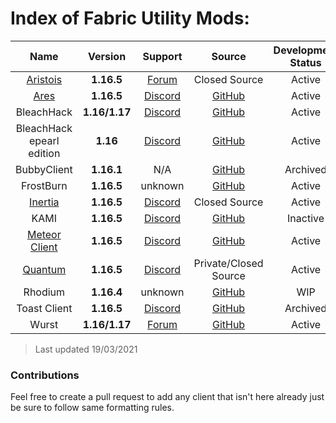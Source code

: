 # Index of Fabric Utility Mods:

| Name | Version | Support | Source | Development Status |
|:-:|:-:|:-:|:-:|:-:|
| [Aristois](https://aristois.net/) | **1.16.5** | [Forum](https://discuss.aristois.net/) | Closed Source | Active |
| [Ares](https://aresclient.org/) | **1.16.5** | [Discord](https://discord.com/invite/GtBgknj) | [GitHub](https://github.com/AresClient/ares) | Active |
| BleachHack | **1.16/1.17** | [Discord](https://discord.com/invite/qQUNcnBc) | [GitHub](https://github.com/BleachDrinker420/bleachhack-1.14) | Active |
| BleachHack epearl edition | **1.16** | [Discord](https://discord.com/invite/FMNCMnTF) | [GitHub](https://github.com/22s/bleachhack-1.16-epearl-edition) | Active |
| BubbyClient | **1.16.1** | N/A | [GitHub](https://github.com/BubbyRoosh1/BubbyClient-Fabric-1.16) | Archived |
| FrostBurn | **1.16.5** | unknown | [GitHub](https://github.com/evaan/FrostBurn) | Active |
| [Inertia](https://inertiaclient.com/) | **1.16.5** | [Discord](https://discord.com/invite/ZyMKgSm) | Closed Source | Active |
| KAMI | **1.16.5** | [Discord](https://discord.gg/9hvwgeg) | [GitHub](https://github.com/zeroeightysix/KAMI) | Inactive |
| [Meteor Client](https://meteorclient.com/) | **1.16.5** | [Discord](https://discord.com/invite/bBGQZvd) | [GitHub](https://github.com/MeteorDevelopment/meteor-client) | Active |
| [Quantum](http://quantumclient.org/) |  **1.16.5**  | [Discord](https://discord.gg/DC358waTEZ) | Private/Closed Source | Active |
| Rhodium | **1.16.4** | unknown | [GitHub](https://github.com/IUDevman/Rhodium) | WIP |
| Toast Client | **1.16.5** | [Discord](https://discord.gg/YPAUujrrb9) | [GitHub](https://github.com/RemainingToast/toastclient) | Archived |
| Wurst | **1.16/1.17** | [Forum](https://www.wurstclient.net/tutorials/) | [GitHub](https://github.com/Wurst-Imperium/Wurst7) | Active |

> Last updated 19/03/2021

### Contributions  
Feel free to create a pull request to add any client that isn't here already just be sure to follow same formatting rules.
